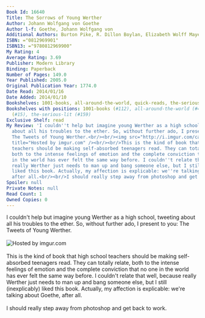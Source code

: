 ```yaml
---
Book Id: 16640
Title: The Sorrows of Young Werther
Author: Johann Wolfgang von Goethe
Author l-f: Goethe, Johann Wolfgang von
Additional Authors: Burton Pike, R. Dillon Boylan, Elizabeth Wolff Mayer
ISBN: ="0812969901"
ISBN13: ="9780812969900"
My Rating: 4
Average Rating: 3.69
Publisher: Modern Library
Binding: Paperback
Number of Pages: 149.0
Year Published: 2005.0
Original Publication Year: 1774.0
Date Read: 2014/01/16
Date Added: 2014/01/10
Bookshelves: 1001-books, all-around-the-world, quick-reads, the-serious-lit
Bookshelves with positions: 1001-books (#112), all-around-the-world (#45), quick-reads
  (#15), the-serious-lit (#159)
Exclusive Shelf: read
My Review: 'I couldn''t help but imagine young Werther as a high school, tweeting
  about all his troubles to the ether. So, without further ado, I present to you:
  The Tweets of Young Werther.<br/><br/><img src="http://i.imgur.com/cadUOSf.jpg"
  title="Hosted by imgur.com" /><br/><br/>This is the kind of book that high school
  teachers should be making self-absorbed teenagers read. They can totally relate,
  both to the intense feelings of emotion and the complete conviction that no one
  in the world has ever felt the same way before. I couldn''t relate that well, because
  really Werther just needs to man up and bang someone else, but I still (inexplicably)
  liked this book. Actually, my affection is explicable: we''re talking about Goethe,
  after all.<br/><br/>I should really step away from photoshop and get back to work.'
Spoiler: null
Private Notes: null
Read Count: 1
Owned Copies: 0
---
```


I couldn't help but imagine young Werther as a high school, tweeting about all his troubles to the ether. So, without further ado, I present to you: The Tweets of Young Werther.<br/><br/><img src="http://i.imgur.com/cadUOSf.jpg" title="Hosted by imgur.com" /><br/><br/>This is the kind of book that high school teachers should be making self-absorbed teenagers read. They can totally relate, both to the intense feelings of emotion and the complete conviction that no one in the world has ever felt the same way before. I couldn't relate that well, because really Werther just needs to man up and bang someone else, but I still (inexplicably) liked this book. Actually, my affection is explicable: we're talking about Goethe, after all.<br/><br/>I should really step away from photoshop and get back to work.